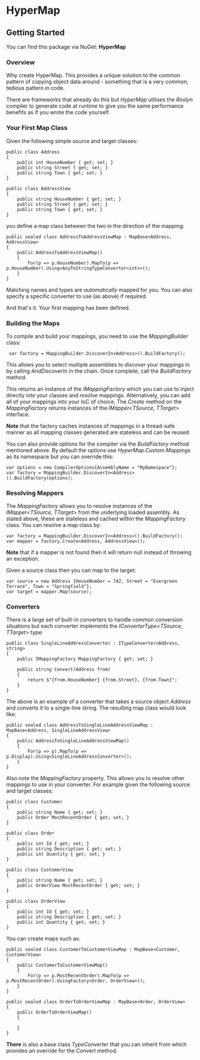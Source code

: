 # HyperMap

## Getting Started

You can find this package via NuGet: **HyperMap**

### Overview

Why create HyperMap. This provides a unique solution to the common pattern of copying object data around - something that is a very common, tedious pattern in code.

There are frameworks that already do this but _HyperMap_ utilises the _Roslyn_ compiler to generate code at runtime to give you the same performance benefits as if you wrote the code yourself.

### Your First Map Class

Given the following simple source and target classes:

```
public class Address
{
    public int HouseNumber { get; set; }
    public string Street { get; set; }
    public string Town { get; set; }
}

public class AddressView
{
    public string HouseNumber { get; set; }
    public string Street { get; set; }
    public string Town { get; set; }
}
```

you define a map class between the two in the direction of the mapping:

```
public sealed class AddressToAddressViewMap : MapBase<Address, AddressView>
{
    public AddressToAddressViewMap()
    {
        For(p => p.HouseNumber).MapTo(p => p.HouseNumber).Using<AnyToStringTypeConverter<int>>();
    }
}
```

Matching names and types are _automatically_ mapped for you. You can also specify a specific converter to use (as above) if required.

And that's it. Your first mapping has been defined.

### Building the Maps

To compile and build your mappings, you need to use the _MappingBuilder_ class:

```
 var factory = MappingBuilder.DiscoverIn<Address>().BuildFactory();
```

This allows you to select multiple assemblies to _discover_ your mappings in by calling _AndDiscoverIn_ in the chain. Once complete, call the _BuildFactory_ method.

This returns an instance of the _IMappingFactory_ which you can use to inject directly into your classes and _resolve_ mappings. Alternatively, you can add all of your mappings into your IoC of choice. The _Create_ method on the _MappingFactory_ returns instances of the _IMapper<TSource, TTarget>_ interface.

**Note** that the factory caches instances of mappings in a thread-safe manner as all mapping classes generated are stateless and can be reused.

You can also provide _options_ for the compiler via the _BuildFactory_ method mentioned above. By default the options use _HyperMap.Custom.Mappings_ as its namespace but you can override this:

```
var options = new CompilerOptions{AssemblyName = "MyNamespace"};
var factory = MappingBuilder.DiscoverIn<Address>().BuildFactory(options);
```

### Resolving Mappers

The _MappingFactory_ allows you to resolve instances of the _IMapper<TSource, TTarget>_ from the underlying loaded assembly. As stated above, these are stateless and cached within the _MappingFactory_ class. You can resolve a map class by:

```
var factory = MappingBuilder.DiscoverIn<Address>().BuildFactory();
var mapper = factory.Create<Address, AddressView>();
```

**Note** that if a mapper is not found then it will return null instead of throwing an exception.

Given a source class then you can map to the target:

```
var source = new Address {HouseNumber = 742, Street = "Evergreen Terrace", Town = "Springfield"};
var target = mapper.Map(source);
```

### Converters

There is a large set of built-in converters to handle common conversion situations but each converter implements the _IConverterType<TSource, TTarget>_ type:

```
public class SingleLineAddressConverter : ITypeConverter<Address, string>
{
    public IMappingFactory MappingFactory { get; set; }

    public string Convert(Address from)
    {
        return $"{from.HouseNumber} {from.Street}, {from.Town}";
    }
}
```

The above is an example of a converter that takes a source object _Address_ and converts it to a single-line string. The resulting map class would look like:

```
public sealed class AddressToSingleLineAddressViewMap : MapBase<Address, SingleLineAddressView>
{
    public AddressToSingleLineAddressViewMap()
    {
        For(p => p).MapTo(p => p.Display).Using<SingleLineAddressConverter>();
    }
}
```

Also note the _MappingFactory_ property. This allows you to resolve other mappings to use in your converter. For example given the following source and target classes:

```
public class Customer
{
    public string Name { get; set; }
    public Order MostRecentOrder { get; set; }
}

public class Order
{
    public int Id { get; set; }
    public string Description { get; set; }
    public int Quantity { get; set; }
}

public class CustomerView
{
    public string Name { get; set; }
    public OrderView MostRecentOrder { get; set; }
}

public class OrderView
{
    public int Id { get; set; }
    public string Description { get; set; }
    public int Quantity { get; set; }
}

```

You can create maps such as:

```
public sealed class CustomerToCustomerViewMap : MapBase<Customer, CustomerView>
{
    public CustomerToCustomerViewMap()
    {
        For(p => p.MostRecentOrder).MapTo(p => p.MostRecentOrder).UsingFactory<Order, OrderView>();
    }
}

public sealed class OrderToOrderViewMap : MapBase<Order, OrderView>
{
    public OrderToOrderViewMap()
    {
        
    }
}
```

**There** is also a base class _TypeConverter_ that you can inherit from which provides an override for the Convert method.


